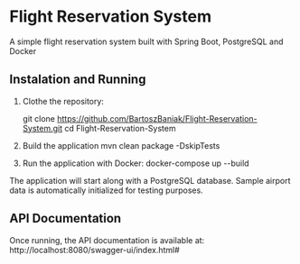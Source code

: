 # Flight Reservation System

A simple flight reservation system built with Spring Boot, PostgreSQL and Docker

## Instalation and Running

1. Clothe the repository:

      git clone https://github.com/BartoszBaniak/Flight-Reservation-System.git 
      cd Flight-Reservation-System

2. Build the application
      mvn clean package -DskipTests

3. Run the application with Docker:
      docker-compose up --build

The application will start along with a PostgreSQL database. Sample airport data is automatically initialized for testing purposes.

## API Documentation

Once running, the API documentation is available at:
http://localhost:8080/swagger-ui/index.html#

